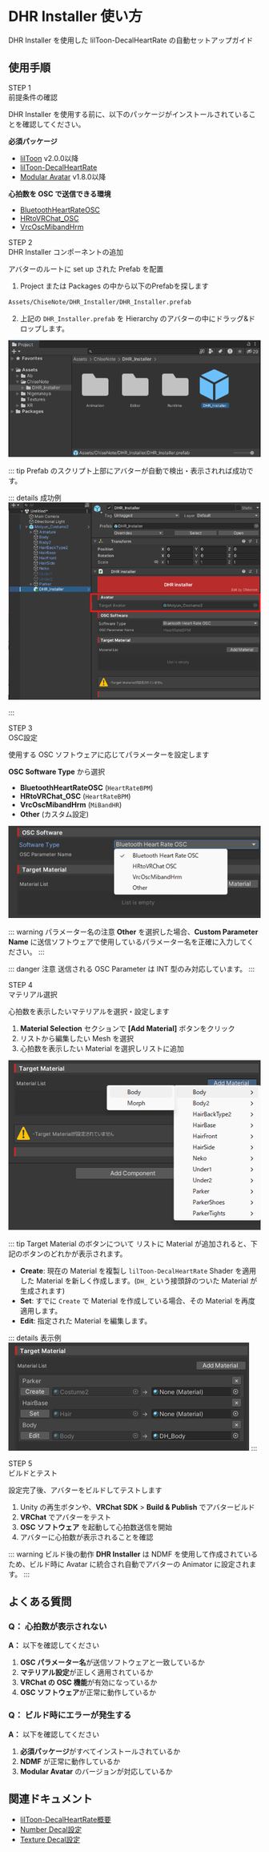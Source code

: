 # DHR Installer 使い方

DHR Installer を使用した lilToon-DecalHeartRate の自動セットアップガイド

## 使用手順

<div class="timeline">

<div class="timeline_part">
<div class="timeline_label">STEP 1</div>
<div class="timeline_title">前提条件の確認</div>
<div class="timeline_text">

DHR Installer を使用する前に、以下のパッケージがインストールされていることを確認してください。

**必須パッケージ**
- [lilToon](https://lilxyzw.github.io/lilToon/) v2.0.0以降
- [lilToon-DecalHeartRate](../lildhr/dhr_index)
- [Modular Avatar](https://modular-avatar.nadena.dev/ja) v1.8.0以降

**心拍数を OSC で送信できる環境**
- [BluetoothHeartRateOSC](https://github.com/AkaiMage/BluetoothHeartRateOSC)
- [HRtoVRChat_OSC](https://github.com/200Tigersbloxed/HRtoVRChat_OSC)
- [VrcOscMibandHrm](https://github.com/vard88508/vrc-osc-miband-hrm)

</div>
</div>

<div class="timeline_part">
<div class="timeline_label">STEP 2</div>
<div class="timeline_title">DHR Installer コンポーネントの追加</div>
<div class="timeline_text">

アバターのルートに set up された Prefab を配置

1. Project または Packages の中から以下のPrefabを探します

```sh
Assets/ChiseNote/DHR_Installer/DHR_Installer.prefab
```

2. 上記の `DHR_Installer.prefab` を Hierarchy のアバターの中にドラッグ&ドロップします。

![image_dhri2](../../files/images/image_dhri2.png)

::: tip 
Prefab のスクリプト上部にアバターが自動で検出・表示されれば成功です。

::: details 成功例
![image_dhri3](../../files/images/image_dhri3.png)

:::

</div>
</div>

<div class="timeline_part">
<div class="timeline_label">STEP 3</div>
<div class="timeline_title">OSC設定</div>
<div class="timeline_text">

使用する OSC ソフトウェアに応じてパラメーターを設定します

**OSC Software Type** から選択
- **BluetoothHeartRateOSC** (`HeartRateBPM`)
- **HRtoVRChat_OSC** (`HeartRateBPM`)
- **VrcOscMibandHrm** (`MiBandHR`)
- **Other** (カスタム設定)

![image_dhri4](../../files/images/image_dhri4.png)

::: warning パラメーター名の注意
**Other** を選択した場合、**Custom Parameter Name** に送信ソフトウェアで使用しているパラメーター名を正確に入力してください。
:::

::: danger 注意
送信される OSC Parameter は INT 型のみ対応しています。
:::

</div>
</div>

<div class="timeline_part">
<div class="timeline_label">STEP 4</div>
<div class="timeline_title">マテリアル選択</div>
<div class="timeline_text">

心拍数を表示したいマテリアルを選択・設定します

1. **Material Selection** セクションで **[Add Material]** ボタンをクリック
2. リストから編集したい Mesh を選択
3. 心拍数を表示したい Material を選択しリストに追加

![image_dhri5](../../files/images/image_dhri5.png)

::: tip Target Material のボタンについて
リストに Material が追加されると、下記のボタンのどれかが表示されます。
- **Create**: 現在の Material を複製し `lilToon-DecalHeartRate` Shader を適用した Material を新しく作成します。(`DH_` という接頭辞のついた Material が生成されます)
- **Set**: すでに `Create` で Material を作成している場合、その Material を再度適用します。
- **Edit**: 指定された Material を編集します。

::: details 表示例
![image_dhri6](../../files/images/image_dhri6.png)
:::

</div>
</div>

<div class="timeline_part">
<div class="timeline_label">STEP 5</div>
<div class="timeline_title">ビルドとテスト</div>
<div class="timeline_text">

設定完了後、アバターをビルドしてテストします

1. Unity の再生ボタンや、**VRChat SDK** > **Build & Publish** でアバタービルド
2. **VRChat** でアバターをテスト
3. **OSC ソフトウェア** を起動して心拍数送信を開始
4. アバターに心拍数が表示されることを確認

::: warning ビルド後の動作
**DHR Installer** は NDMF を使用して作成されているため、ビルド時に Avatar に統合され自動でアバターの Animator に設定されます。
:::

</div>
</div>

</div>

## よくある質問

### Q： 心拍数が表示されない

**A：** 以下を確認してください

1. **OSC パラメーター名**が送信ソフトウェアと一致しているか
2. **マテリアル設定**が正しく適用されているか
3. **VRChat の OSC 機能**が有効になっているか
4. **OSC ソフトウェア**が正常に動作しているか

### Q： ビルド時にエラーが発生する

**A：** 以下を確認してください

1. **必須パッケージ**がすべてインストールされているか
2. **NDMF** が正常に動作しているか
3. **Modular Avatar** のバージョンが対応しているか

## 関連ドキュメント

- [lilToon-DecalHeartRate概要](/ja_JP/lildhr/dhr_index)
- [Number Decal設定](/ja_JP/lildhr/dhr_number)
- [Texture Decal設定](/ja_JP/lildhr/dhr_texture)